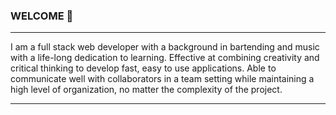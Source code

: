 ### WELCOME 👋

---
I am a full stack web developer with a background in bartending and music with a life-long dedication to learning. Effective at  combining creativity and critical thinking to develop fast, easy to use applications. Able to communicate well with collaborators in a team setting while maintaining a high level of organization, no matter the complexity of the project.

---

